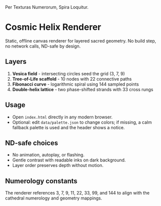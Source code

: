 Per Texturas Numerorum, Spira Loquitur.

# Cosmic Helix Renderer

Static, offline canvas renderer for layered sacred geometry. No build step, no network calls, ND-safe by design.

## Layers
1. **Vesica field** - intersecting circles seed the grid (3, 7, 9)
2. **Tree-of-Life scaffold** - 10 nodes with 22 connective paths
3. **Fibonacci curve** - logarithmic spiral using 144 sampled points
4. **Double-helix lattice** - two phase-shifted strands with 33 cross rungs

## Usage
- Open `index.html` directly in any modern browser.
- Optional: edit `data/palette.json` to change colors; if missing, a calm fallback palette is used and the header shows a notice.

## ND-safe choices
- No animation, autoplay, or flashing.
- Gentle contrast with readable inks on dark background.
- Layer order preserves depth without motion.

## Numerology constants
The renderer references 3, 7, 9, 11, 22, 33, 99, and 144 to align with the cathedral numerology and geometry mappings.
